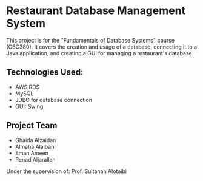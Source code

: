 # Restaurant Database Management System

This project is for the "Fundamentals of Database Systems" course (CSC380). It covers the creation and usage of a database, connecting it to a Java application, and creating a GUI for managing a restaurant's database.

## Technologies Used:
- AWS RDS
- MySQL
- JDBC for database connection
- GUI: Swing

## Project Team
- Ghaida Alzaidan
- Almaha Alaiban
- Eman Ameen
- Renad Aljarallah

Under the supervision of: Prof. Sultanah Alotaibi
